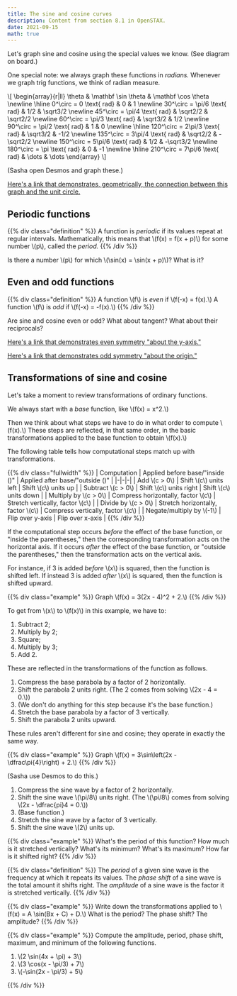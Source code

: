 ```yaml
---
title: The sine and cosine curves
description: Content from section 8.1 in OpenSTAX.
date: 2021-09-15
math: true
---
```


Let's graph sine and cosine using the special values we know. (See diagram on board.)

One special note: we always graph these functions in *radians.* Whenever we graph trig functions, we think of radian measure.

\\[
\begin{array}{r|ll}
\theta & \mathbf \sin \theta & \mathbf \cos \theta \newline
\hline
0^\circ = 0 \text{ rad} & 0 & 1 \newline
30^\circ = \pi/6 \text{ rad} & 1/2 & \sqrt3/2 \newline
45^\circ = \pi/4 \text{ rad} & \sqrt2/2 & \sqrt2/2 \newline
60^\circ = \pi/3 \text{ rad} & \sqrt3/2 & 1/2 \newline
90^\circ = \pi/2 \text{ rad} & 1 & 0 \newline
\hline
120^\circ = 2\pi/3 \text{ rad} & \sqrt3/2 & -1/2 \newline
135^\circ = 3\pi/4 \text{ rad} & \sqrt2/2 & -\sqrt2/2 \newline
150^\circ = 5\pi/6 \text{ rad} & 1/2 & -\sqrt3/2 \newline
180^\circ = \pi \text{ rad} & 0 & -1 \newline
\hline
210^\circ = 7\pi/6 \text{ rad} & \dots & \dots
\end{array}
\\]

(Sasha open Desmos and graph these.)

[Here's a link that demonstrates, geometrically, the connection between this graph and the unit circle.](https://www.desmos.com/calculator/6yuhmbdlbo)

## Periodic functions
{{% div class="definition" %}}
A function is *periodic* if its values repeat at regular intervals. Mathematically, this means that \\(f(x) = f(x + p)\\) for some number \\(p\\), called the *period.*
{{% /div %}}

Is there a number \\(p\\) for which \\(\sin(x) = \sin(x + p)\\)? What is it?

## Even and odd functions

{{% div class="definition" %}}
A function \\(f\\) is *even* if \\(f(-x) = f(x).\\) A function \\(f\\) is *odd* if \\(f(-x) = -f(x).\\)
{{% /div %}}

Are sine and cosine even or odd? What about tangent? What about their reciprocals?


[Here's a link that demonstrates even symmetry "about the y-axis."](https://www.desmos.com/calculator/kbdctpadi4)

[Here's a link that demonstrates odd symmetry "about the origin."](https://www.desmos.com/calculator/wergo8mexm)

## Transformations of sine and cosine

Let's take a moment to review transformations of ordinary functions.

We always start with a *base* function, like \\(f(x) = x^2.\\)

Then we think about what steps we have to do in what order to compute \\(f(x).\\) These steps are reflected, in that same order, in the basic transformations applied to the base function to obtain \\(f(x).\\)

The following table tells how computational steps match up with transformations.

{{% div class="fullwidth" %}}
| Computation | Applied before base/"inside ()" | Applied after base/"outside ()" |
|-|-|-|
| Add \\(c > 0\\) | Shift \\(c\\) units left | Shift \\(c\\) units up |
| Subtract \\(c > 0\\) | Shift \\(c\\) units right | Shift \\(c\\) units down |
| Multiply by \\(c > 0\\) | Compress horizontally, factor \\(c\\) | Stretch vertically, factor \\(c\\) |
| Divide by \\(c > 0\\) | Stretch horizontally, factor \\(c\\) | Compress vertically, factor \\(c\\) |
| Negate/multiply by \\(-1\\) | Flip over y-axis | Flip over x-axis |
{{% /div %}}

If the computational step occurs *before* the effect of the base function, or "inside the parentheses," then the corresponding transformation acts on the horizontal axis. If it occurs *after* the effect of the base function, or "outside the parentheses," then the transformation acts on the vertical axis.

For instance, if 3 is added *before* \\(x\\) is squared, then the function is shifted left. If instead 3 is added *after* \\(x\\) is squared, then the function is shifted upward.

{{% div class="example" %}}
Graph \\(f(x) = 3(2x - 4)^2 + 2.\\)
{{% /div %}}

To get from \\(x\\) to \\(f(x)\\) in this example, we have to:
1. Subtract 2;
2. Multiply by 2;
3. Square;
4. Multiply by 3;
5. Add 2.

These are reflected in the transformations of the function as follows.

1. Compress the base parabola by a factor of 2 horizontally.
2. Shift the parabola 2 units right. (The 2 comes from solving \\(2x - 4 = 0.\\))
3. (We don't do anything for this step because it's the base function.)
4. Stretch the base parabola by a factor of 3 vertically.
5. Shift the parabola 2 units upward.

These rules aren't different for sine and cosine; they operate in exactly the same way.

{{% div class="example" %}}
Graph \\(f(x) = 3\sin\left(2x - \dfrac\pi{4}\right) + 2.\\)
{{% /div %}}

(Sasha use Desmos to do this.)

1. Compress the sine wave by a factor of 2 horizontally.
2. Shift the sine wave \\(\pi/8\\) units right. (The \\(\pi/8\\) comes from solving \\(2x - \dfrac{pi}4 = 0.\\))
3. (Base function.)
4. Stretch the sine wave by a factor of 3 vertically.
5. Shift the sine wave \\(2\\) units up.

{{% div class="example" %}}
What's the period of this function? How much is it stretched vertically? What's its minimum? What's its maximum? How far is it shifted right?
{{% /div %}}

{{% div class="definition" %}}
The *period* of a given sine wave is the frequency at which it repeats its values. The *phase shift* of a sine wave is the total amount it shifts right. The *amplitude* of a sine wave is the factor it is stretched vertically.
{{% /div %}}

{{% div class="example" %}}
Write down the transformations applied to \\(f(x) = A \sin(Bx + C) + D.\\) What is the period? The phase shift? The amplitude?
{{% /div %}}

{{% div class="example" %}}
Compute the amplitude, period, phase shift, maximum, and minimum of the following functions.

1. \\(2 \sin(4x + \pi) + 3\\)
2. \\(3 \cos(x - \pi/3) + 7\\)
3. \\(-\sin(2x - \pi/3) + 5\\)

{{% /div %}}
